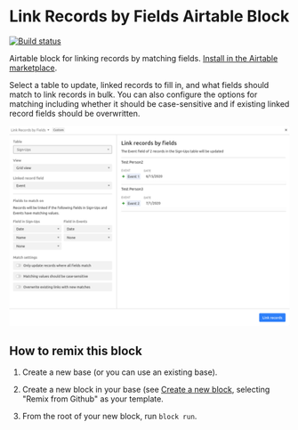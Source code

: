 # Link Records by Fields Airtable Block

[![Build status](https://github.com/pjsier/airtable-block-link-by-fields/workflows/CI/badge.svg)](https://github.com/pjsier/airtable-block-link-by-fields/actions?query=workflow%3ACI)

Airtable block for linking records by matching fields. [Install in the Airtable marketplace](https://airtable.com/marketplace/blkQ7qqVJ3LgsfF0L/link-records-by-fields).

Select a table to update, linked records to fill in, and what fields should match to link records in bulk. You can also configure the options for matching including whether it should be case-sensitive and if existing linked record fields should be overwritten.

![Screenshot of block in use](./assets/screenshot.png)

## How to remix this block

1. Create a new base (or you can use an existing base).

2. Create a new block in your base (see [Create a new block](https://airtable.com/developers/blocks/guides/hello-world-tutorial#create-a-new-block),
   selecting "Remix from Github" as your template.

3. From the root of your new block, run `block run`.
